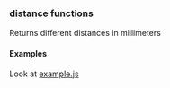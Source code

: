 ### distance functions


Returns different distances in millimeters



#### Examples

Look at [example.js](example/example.js)